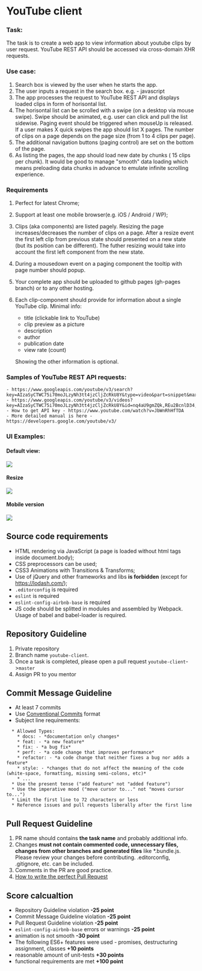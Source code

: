 # YouTube client

### Task:
The task is to create a web app to view information about youtube clips by user request.
YouTube REST API should be accessed via cross-domain XHR requests.

### Use case:
1. Search box is viewed by the user when he starts the app.
2. The user inputs a request in the search box. e.g. - javascript  
3. The app processes the request to YouTube REST API and displays loaded clips in form of horisontal list.
4. The horisontal list can be scrolled with a swipe (on a desktop via mouse swipe). Swipe should be animated, e.g. user can click and pull the list sidewise. Paging event should be triggered when mouseUp is released. If a user makes X quick swipes the app should list X pages. The number of clips on a page depends on the page size (from 1 to 4 clips per page).      
5. The additional navigation buttons (paging control) are set on the bottom of the page.  
6. As listing the pages, the app should load new date by chunks ( 15 clips per chunk). It would be good to manage "smooth" data loading which means preloading data chunks in advance to emulate infinite scrolling experience.

### Requirements
1. Perfect for latest Chrome;
2. Support at least one mobile browser(e.g. iOS / Android / WP);
3. Clips (aka components) are listed pagely. Resizing the page increases/decreases the number of clips on a page. After a resize event the first left clip from previous state should presented on a new state (but its position can be different). The futher resizing would take into account the first left component from the new state.
4. During a mousedown event on a paging component the tooltip with page number should popup.
5. Your complete app should be uploaded to github pages (gh-pages branch) or to any other hosting.
6. Each clip-component should provide for information about a single YouTube clip. Minimal info:
    - title (clickable link to YouTube)
    - clip preview as a picture
    - description
    - author
    - publication date
    - view rate (count)

    Showing the other information is optional.
    
### Samples of YouTube REST API requests:
    - https://www.googleapis.com/youtube/v3/search?key=AIzaSyCTWC75i70moJLzyNh3tt4jzCljZcRkU8Y&type=video&part=snippet&maxResults=15&q=js
    - https://www.googleapis.com/youtube/v3/videos?key=AIzaSyCTWC75i70moJLzyNh3tt4jzCljZcRkU8Y&id=nq4aU9gmZQk,REu2BcnlD34,qbPTdW7KgOg&part=snippet,statistics
    - How to get API key - https://www.youtube.com/watch?v=JbWnRhHfTDA
    - More detailed manual is here - https://developers.google.com/youtube/v3/

### UI Examples:
#### Default view:
![](https://i.imgur.com/W7CTv9X.png)

#### Resize
![](https://i.imgur.com/U5QX7cA.png)

#### Mobile version
![](https://i.imgur.com/MIFv1sV.png)
    
## Source code requirements 
- HTML rendering via JavaScript (a page is loaded without html tags inside document.body);
- CSS preprocessors can be used; 
- CSS3 Animations with Transitions & Transforms;
- Use of jQuery and other frameworks and libs **is forbidden** (except for https://lodash.com/);
- `.editorconfig` is required
- `eslint` is required
- `eslint-config-airbnb-base` is required
-  JS code should be splitted in modules and assembled by Webpack. Usage of babel and babel-loader is required. 

## Repository Guideline
1. Private repository
2. Branch name `youtube-client`.
3. Once a task is completed, please open a pull request `youtube-client`->`master`
4. Assign PR to you mentor 

## Commit Message Guideline
- At least 7 commits
- Use [Conventional Commits](https://www.conventionalcommits.org/en/v1.0.0-beta.2/ ) format
- Subject line requirements:
```
  * Allowed Types:
    * docs: - *documentation only changes*
    * feat: - *a new feature*
    * fix: - *a bug fix*
    * perf: - *a code change that improves performance*
    * refactor: - *a code change that neither fixes a bug nor adds a feature*
    * style: - *сhanges that do not affect the meaning of the code (white-space, formatting, missing semi-colons, etc)*
    * ...
  * Use the present tense ("add feature" not "added feature")
  * Use the imperative mood ("move cursor to..." not "moves cursor to...")
  * Limit the first line to 72 characters or less
  * Reference issues and pull requests liberally after the first line
```
## Pull Request Guideline
1. PR name should contains **the task name** and probably additional info.
2. Changes **must not contain commented code, unnecessary files, changes from other branches and generated files** like *.bundle.js. Please review your changes before contributing. .editorconfig, .gitignore, etc. can be included.
3. Comments in the PR are good practice.
4. [How to write the perfect Pull Request](https://github.com/blog/1943-how-to-write-the-perfect-pull-request)

## Score calcualtion
- Repository Guideline violation **-25 point**
- Commit Message Guideline violation **-25 point**
- Pull Request Guideline violation **-25 point**
- `eslint-config-airbnb-base` errors or warnings **-25 point**
- animation is not smooth **-30 point** 
- The following ES6+ features were used - promises, destructuring assignment, classes **+10 points**
- reasonable amount of unit-tests **+30 points**
- functional requirements are met **+100 point**

